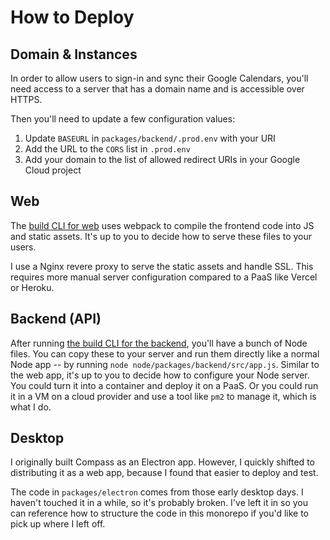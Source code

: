 # How to Deploy

## Domain & Instances

In order to allow users to sign-in and sync their Google Calendars, you'll need access to a server that has a domain name and is accessible over HTTPS.

Then you'll need to update a few configuration values:

1. Update `BASEURL` in `packages/backend/.prod.env` with your URI
2. Add the URL to the `CORS` list in `.prod.env`
3. Add your domain to the list of allowed redirect URIs in your Google Cloud project

## Web

The [build CLI for web](../getting-started/Build) uses webpack to compile the frontend code into JS and static assets. It's up to you to decide how to serve these files to your users.

I use a Nginx revere proxy to serve the static assets and handle SSL. This requires more manual server configuration compared to a PaaS like Vercel or Heroku.

## Backend (API)

After running [the build CLI for the backend](../getting-started/Build), you'll have a bunch of Node files. You can copy these to your server and run them directly like a normal Node app -- by running `node node/packages/backend/src/app.js`. Similar to the web app, it's up to you to decide how to configure your Node server. You could turn it into a container and deploy it on a PaaS. Or you could run it in a VM on a cloud provider and use a tool like `pm2` to manage it, which is what I do.

## Desktop

I originally built Compass as an Electron app. However, I quickly shifted to distributing it as a web app, because I found that easier to deploy and test.

The code in `packages/electron` comes from those early desktop days. I haven't touched it in a while, so it's probably broken. I've left it in so you can reference how to structure the code in this monorepo if you'd like to pick up where I left off.
